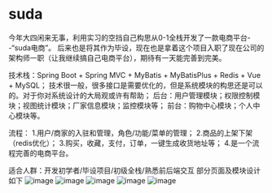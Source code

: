 # suda
今年大四闲来无事，利用实习的空挡自己构思从0-1全栈开发了一款电商平台--“suda电商”。
后来也是将其作为毕设，现在也是拿着这个项目入职了现在公司的架构师一职（让我继续搞自己电商平台），期待有一天能完善到完美。

技术栈：Spring Boot + Spring MVC + MyBatis + MyBatisPlus + Redis + Vue + MySQL；
技术很一般，很多接口是需要优化的，但是系统模块的构思还是可以的。对于你对系统设计的大局观或许有帮助；
后台：用户管理模块；权限控制模块；视图统计模块；厂家信息模块；监控模块等；
前台：购物中心模块；个人中心模块等。

流程：
1.用户/商家的入驻和管理，角色/功能/菜单的管理；
2.商品的上架下架（redis优化）；
3.购买，收藏，支付，订单，一键生成收货地址等；
4.是一个流程完善的电商平台。

适合人群：开发初学者/毕设项目/初级全栈/熟悉前后端交互
部分页面及模块设计如下
![image](https://github.com/user-attachments/assets/a7fc1e04-47de-4537-8ede-255a8d951fa9)
![image](https://github.com/user-attachments/assets/48f0935c-9ff8-4d0f-8d1a-001e283cfd50)
![image](https://github.com/user-attachments/assets/18b6bbaa-02fc-4671-9452-cc902a0c6f65)
![image](https://github.com/user-attachments/assets/cf2d6b52-c5e2-4a54-83f1-2300513b4151)
![image](https://github.com/user-attachments/assets/2b45e89d-cb6d-4f3f-9815-ef6073d4036f)
